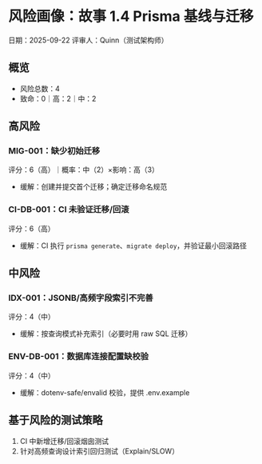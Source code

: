 # 风险画像：故事 1.4 Prisma 基线与迁移

日期：2025-09-22
评审人：Quinn（测试架构师）

## 概览

- 风险总数：4
- 致命：0｜高：2｜中：2

## 高风险

### MIG-001：缺少初始迁移
评分：6（高）｜概率：中（2）×影响：高（3）
- 缓解：创建并提交首个迁移；确定迁移命名规范

### CI-DB-001：CI 未验证迁移/回滚
评分：6（高）
- 缓解：CI 执行 `prisma generate`、`migrate deploy`，并验证最小回滚路径

## 中风险

### IDX-001：JSONB/高频字段索引不完善
评分：4（中）
- 缓解：按查询模式补充索引（必要时用 raw SQL 迁移）

### ENV-DB-001：数据库连接配置缺校验
评分：4（中）
- 缓解：dotenv-safe/envalid 校验，提供 .env.example

## 基于风险的测试策略

1. CI 中新增迁移/回滚烟囱测试
2. 针对高频查询设计索引回归测试（Explain/SLOW）
